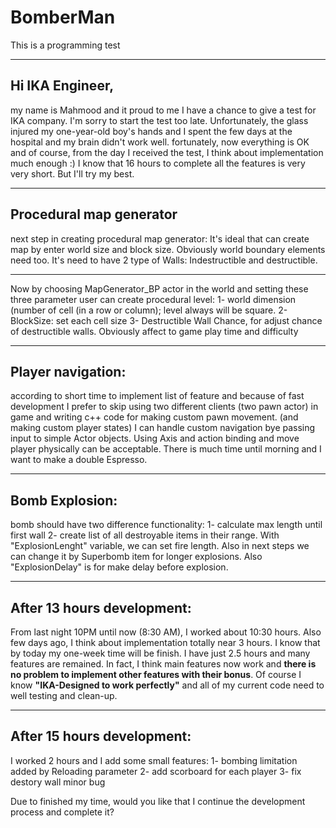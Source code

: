 # BomberMan
This is a programming test

------------------------------------------------------
## Hi IKA Engineer,
my name is Mahmood and it proud to me I have a chance to give a test for IKA company.
I'm sorry to start the test too late.
Unfortunately, the glass injured my one-year-old boy's hands and I spent the few days at the hospital and my brain didn't work well. fortunately, now everything is OK and of course, from the day I received the test, I think about implementation much enough :)
I know that 16 hours to complete all the features is very very short. But I'll try my best.

------------------------------------------------------
## Procedural map generator
next step in creating procedural map generator:
It's ideal that can create map by enter world size and block size.  Obviously world boundary elements need too.
It's need to have 2 type of Walls: Indestructible and destructible.

------------------------------------------------------
Now by choosing MapGenerator_BP actor in the world and setting  these three parameter user can create procedural level:
1- world dimension (number of cell (in a row or column); level always will be square.
2- BlockSize: set each cell size
3- Destructible Wall Chance, for adjust chance of destructible walls. Obviously affect to game play time and difficulty

------------------------------------------------------
## Player navigation:
according to short time to implement list of feature and because of fast development I prefer to skip using two different clients (two pawn actor) in game and writing c++ code for making custom pawn movement. (and making custom player states) I can handle custom navigation bye passing input to simple Actor objects. Using Axis and action binding and move player physically can be acceptable. There is much time until morning and I want to make a double Espresso.

------------------------------------------------------
## Bomb Explosion:
bomb should have two difference functionality: 1- calculate max length until first wall 2- create list of all destroyable items in their range. With "ExplosionLenght" variable, we can set fire length. Also in next steps we can change it by Superbomb item for longer explosions. Also "ExplosionDelay" is for make delay before explosion.

------------------------------------------------------
## After 13 hours development:
From last night 10PM until now (8:30 AM), I worked about 10:30 hours. Also few days ago, I think about implementation totally near 3 hours.
I know that by today my one-week time will be finish. I have just 2.5 hours and many features are remained. 
In fact, I think main features now work and **there is no problem to implement other features with their bonus**. 
Of course I know **"IKA-Designed to work perfectly"** and all of my current code need to well testing and clean-up.

------------------------------------------------------
## After 15 hours development:
I worked 2 hours and I add some small features:
1- bombing limitation added by Reloading parameter
2- add scorboard for each player
3- fix destory wall minor bug

Due to finished my time, would you like that I continue the development process and complete it?



